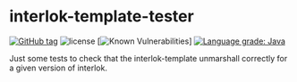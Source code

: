 # interlok-template-tester
[![GitHub tag](https://img.shields.io/github/tag/sebastien-belin-adp/interlok-templates-tester.svg)](https://github.com/sebastien-belin-adp/interlok-templates-tester/tags) ![license](https://img.shields.io/github/license/sebastien-belin-adp/interlok-templates-tester.svg) [![Known Vulnerabilities](https://snyk.io/test/github/sebastien-belin-adp/interlok-templates-tester/badge.svg?targetFile=build.gradle)] [![Language grade: Java](https://img.shields.io/lgtm/grade/java/g/sebastien-belin-adp/interlok-templates-tester.svg?logo=lgtm&logoWidth=18)](https://lgtm.com/projects/g/sebastien-belin-adp/interlok-templates-tester/context:java)

Just some tests to check that the interlok-template unmarshall correctly for a given version of interlok.
